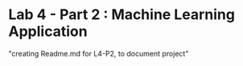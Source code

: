 # Lab 4 - Part 2 : Machine Learning Application

"creating Readme.md for L4-P2, to document project"
